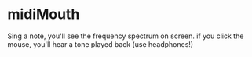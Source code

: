 # midiMouth
Sing a note, you'll see the frequency spectrum on screen. if you click the mouse, you'll hear a tone played back (use headphones!)
